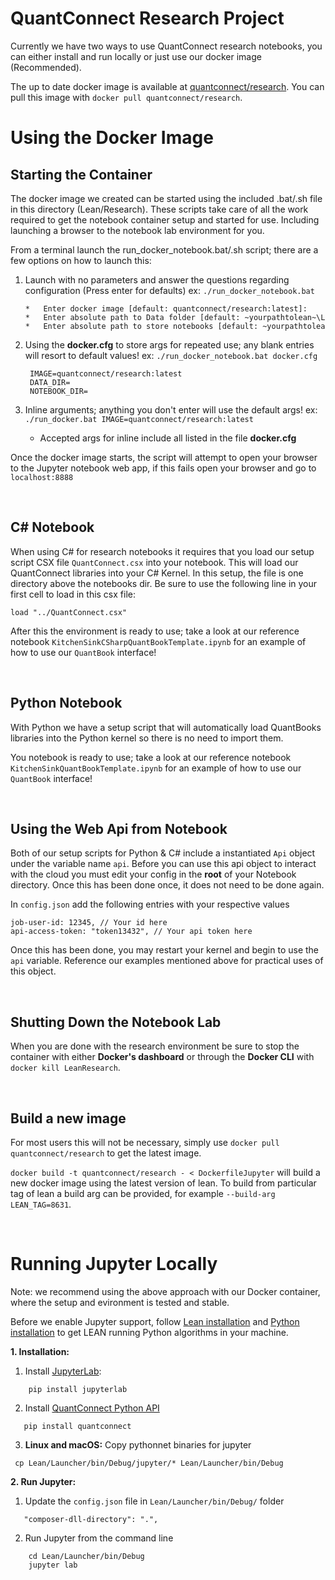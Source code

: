 ﻿QuantConnect Research Project
=============
Currently we have two ways to use QuantConnect research notebooks, you can either install and run locally or just use our docker image (Recommended).

The up to date docker image is available at [quantconnect/research](https://hub.docker.com/repository/docker/quantconnect/research). You can pull this image with `docker pull quantconnect/research`.




# Using the Docker Image

## Starting the Container
The docker image we created can be started using the included .bat/.sh file in this directory (Lean/Research). These scripts take care of all the work required to get the notebook container setup and started for use. Including launching a browser to the notebook lab environment for you.

From a terminal launch the run_docker_notebook.bat/.sh script; there are a few options on how to launch this:
 1. Launch with no parameters and answer the questions regarding configuration (Press enter for defaults) ex: `./run_docker_notebook.bat`
   
        *   Enter docker image [default: quantconnect/research:latest]:
        *   Enter absolute path to Data folder [default: ~yourpathtolean~\Lean\Data\]:
        *   Enter absolute path to store notebooks [default: ~yourpathtolean~\Lean\Research\Notebooks]:

 2. Using the **docker.cfg** to store args for repeated use; any blank entries will resort to default values! ex: `./run_docker_notebook.bat docker.cfg`
  
         IMAGE=quantconnect/research:latest
         DATA_DIR=
         NOTEBOOK_DIR=

 3. Inline arguments; anything you don't enter will use the default args! ex: `./run_docker.bat IMAGE=quantconnect/research:latest`
      *    Accepted args for inline include all listed in the file **docker.cfg**

Once the docker image starts, the script will attempt to open your browser to the Jupyter notebook web app, if this fails open your browser and go to `localhost:8888`

<br>

## C# Notebook
When using C# for research notebooks it requires that you load our setup script CSX file `QuantConnect.csx` into your notebook. This will load our QuantConnect libraries into your C# Kernel. In this setup, the file is one directory above the notebooks dir. Be sure to use the following line in your first cell to load in this csx file:

`load "../QuantConnect.csx"`

After this the environment is ready to use; take a look at our reference notebook `KitchenSinkCSharpQuantBookTemplate.ipynb` for an example of how to use our `QuantBook` interface!

<br>

## Python Notebook
With Python we have a setup script that will automatically load QuantBooks libraries into the Python kernel so there is no need to import them. 

You notebook is ready to use; take a look at our reference notebook `KitchenSinkQuantBookTemplate.ipynb` for an example of how to use our `QuantBook` interface!

<br>

## Using the Web Api from Notebook
Both of our setup scripts for Python & C# include a instantiated `Api` object under the variable name `api`. Before you can use this api object to interact with the cloud you must edit your config in the **root** of your Notebook directory. Once this has been done once, it does not need to be done again.

In `config.json` add the following entries with your respective values
```
job-user-id: 12345, // Your id here
api-access-token: "token13432", // Your api token here
```

Once this has been done, you may restart your kernel and begin to use the `api` variable. 
Reference our examples mentioned above for practical uses of this object.

<br>

## Shutting Down the Notebook Lab
When you are done with the research environment be sure to stop the container with either **Docker's dashboard** or through the **Docker CLI** with `docker kill LeanResearch`.

<br>


## Build a new image
For most users this will not be necessary, simply use `docker pull quantconnect/research` to get the latest image.

`docker build -t quantconnect/research - < DockerfileJupyter` will build a new docker image using the latest version of lean. To build from particular tag of lean a build arg can be provided, for example `--build-arg LEAN_TAG=8631`.

<br>

# Running Jupyter Locally 
Note: we recommend using the above approach with our Docker container, where the setup and evironment is tested and stable.

Before we enable Jupyter support, follow [Lean installation](https://github.com/QuantConnect/Lean#installation-instructions)
and [Python installation](https://github.com/QuantConnect/Lean/tree/master/Algorithm.Python#quantconnect-python-algorithm-project) to get LEAN running Python algorithms in your machine. 

**1. Installation:**
   1. Install [JupyterLab](https://pypi.org/project/jupyterlab/):
```
    pip install jupyterlab
```
 2.  Install [QuantConnect Python API](https://pypi.python.org/pypi/quantconnect/0.1)
 ```
    pip install quantconnect
```
 3. **Linux and macOS:** Copy pythonnet binaries for jupyter
 ```
  cp Lean/Launcher/bin/Debug/jupyter/* Lean/Launcher/bin/Debug
 ```
**2. Run Jupyter:**
   1. Update the `config.json` file in `Lean/Launcher/bin/Debug/` folder
 ```
    "composer-dll-directory": ".",
 ```
   2. Run Jupyter from the command line
```
    cd Lean/Launcher/bin/Debug
    jupyter lab
```